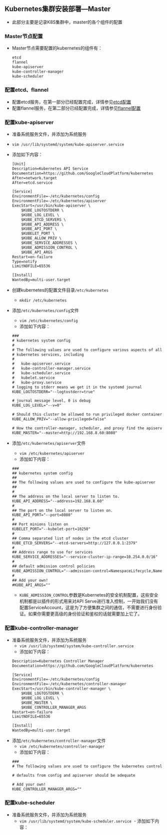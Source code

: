 ## Kubernetes集群安装部署—Master
- 此部分主要是记录K8S集群中，master的各个组件的配置

### Master节点配置
- Master节点需要配置的kubernetes的组件有：
  ``` xml
  etcd
  flannel
  kube-apiserver
  kube-controller-manager
  kube-scheduler
  ```
### 配置etcd、flannel
- 配置etcd服务，在第一部分已经配置完成，详情参见[etcd配置](K8S-kubernetes集群之安装配置1.md)
- 配置flannel服务，在第二部分已经配置完成，详情参见[flannel配置](K8S-kubernetes集群之安装配置2.md)

### 配置kube-apiserver
- 准备系统服务文件，并添加为系统服务
- `vim /usr/lib/systemd/system/kube-apiserver.service`
- 添加如下内容：
  ``` xml
  [Unit]
  Description=Kubernetes API Service
  Documentation=https://github.com/GoogleCloudPlatform/kubernetes
  After=network.target
  After=etcd.service
  
  [Service]
  EnvironmentFile=-/etc/kubernetes/config
  EnvironmentFile=-/etc/kubernetes/apiserver
  ExecStart=/usr/bin/kube-apiserver \
      $KUBE_LOGTOSTDERR \
      $KUBE_LOG_LEVEL \
      $KUBE_ETCD_SERVERS \
      $KUBE_API_ADDRESS \
      $KUBE_API_PORT \
      $KUBELET_PORT \
      $KUBE_ALLOW_PRIV \
      $KUBE_SERVICE_ADDRESSES \
      $KUBE_ADMISSION_CONTROL \
      $KUBE_API_ARGS
  Restart=on-failure
  Type=notify
  LimitNOFILE=65536
  
  [Install]
  WantedBy=multi-user.target
  ```
- 创建kubernetes的配置文件目录`/etc/kubernetes`
  - `mkdir /etc/kubernetes`
- 添加`/etc/kubernetes/config`文件
  - `vim /etc/kubernetes/config`
  - 添加如下内容：
  
  ``` xml
  ###
  # kubernetes system config
  #
  # The following values are used to configure various aspects of all
  # kubernetes services, including
  #
  #   kube-apiserver.service
  #   kube-controller-manager.service
  #   kube-scheduler.service
  #   kubelet.service
  #   kube-proxy.service
  # logging to stderr means we get it in the systemd journal
  KUBE_LOGTOSTDERR="--logtostderr=true"
  
  # journal message level, 0 is debug
  KUBE_LOG_LEVEL="--v=0"
  
  # Should this cluster be allowed to run privileged docker containers
  KUBE_ALLOW_PRIV="--allow-privileged=false"
  
  # How the controller-manager, scheduler, and proxy find the apiserver
  KUBE_MASTER="--master=http://192.168.8.60:8080"
  ```
  
- 添加`/etc/kubernetes/apiserver`文件
  - `vim /etc/kubernetes/apiserver`
  - 添加如下内容：
  ``` xml
  ###
  ## kubernetes system config
  ##
  ## The following values are used to configure the kube-apiserver
  ##
  #
  ## The address on the local server to listen to.
  KUBE_API_ADDRESS="--address=192.168.8.60"
  #
  ## The port on the local server to listen on.
  KUBE_API_PORT="--port=8080"
  #
  ## Port minions listen on
  KUBELET_PORT="--kubelet-port=10250"
  #
  ## Comma separated list of nodes in the etcd cluster
  KUBE_ETCD_SERVERS="--etcd-servers=http://127.0.0.1:2379"
  #
  ## Address range to use for services
  KUBE_SERVICE_ADDRESSES="--service-cluster-ip-range=10.254.0.0/16"
  #
  ## default admission control policies
  KUBE_ADMISSION_CONTROL="--admission-control=NamespaceLifecycle,NamespaceExists,LimitRanger,SecurityContextDeny,ResourceQuota"
  #
  ## Add your own!
  #KUBE_API_ARGS=""
  ```
  - `KUBE_ADMISSION_CONTROL`参数是Kubernetes的安全机制配置，这些安全机制都是以插件的形式用来对API Serve进行准入控制，一开始我们没有配置ServiceAccount，这是为了方便集群之间的通信，不需要进行身份验证。如果你需要更高级的身份验证和鉴权的话就需要加上它了。

### 配置kube-controller-manager
- 准备系统服务文件，并添加为系统服务
  - `vim /usr/lib/systemd/system/kube-controller.service`
  - 添加如下内容：
  ``` xml
  Description=Kubernetes Controller Manager
  Documentation=https://github.com/GoogleCloudPlatform/kubernetes
  
  [Service]
  EnvironmentFile=-/etc/kubernetes/config
  EnvironmentFile=-/etc/kubernetes/controller-manager
  ExecStart=/usr/bin/kube-controller-manager \
      $KUBE_LOGTOSTDERR \
      $KUBE_LOG_LEVEL \
      $KUBE_MASTER \
      $KUBE_CONTROLLER_MANAGER_ARGS
  Restart=on-failure
  LimitNOFILE=65536
  
  [Install]
  WantedBy=multi-user.target
  ```
- 添加`/etc/kubernetes/controller-manager`文件
  - `vim /etc/kubernetes/controller-manager`
  - 添加如下内容：
  ``` xml
  ###
  # The following values are used to configure the kubernetes controller-manager
  
  # defaults from config and apiserver should be adequate
  
  # Add your own!
  KUBE_CONTROLLER_MANAGER_ARGS=""
  ```

### 配置kube-scheduler
- 准备系统服务文件，并添加为系统服务
  - `vim /usr/lib/systemd/system/kube-scheduler.service`
  - 添加如下内容：
  ``` xml
  

